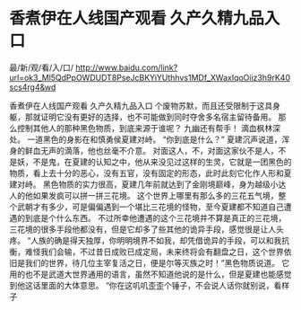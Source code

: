 # 香煮伊在人线国产观看 久产久精九品入口

最/新/观/看/入/口/ http://www.baidu.com/link?url=ok3_Ml5QdPpOWDUDT8PseJcBKYiYUthhvs1MDf_XWaxIqoOiiz3h9rK40scs4rg4&wd

香煮伊在人线国产观看 久产久精九品入口
个废物苏默，而且还受限制于这具身躯，那就证明它没有更好的选择，也不可能做到同时夺舍多名宿主留待备用。
    那么控制其他人的那种黑色物质，到底来源于谁呢？
    九幽还有帮手！
    滴血枫林深处。
    一道黑色的身影在和慎勇侯夏建对峙。
    “你到底是什么？”
    夏建沉声说道，浑身的鲜血无声的滴落，他也丝毫不介意。
    对面这人，不，对面这家伙不是人，不是妖，不是鬼，在夏建的认知之中，他从来没见过这样的生灵，它就是一团黑色的物质，看上去十分的恶心，没有五官，没有固定的形态，此时此刻它化作人形和夏建对峙。
    黑色物质的实力很高，夏建几年前就达到了金刚境巅峰，身为越级小达人的他如果发疯可以拼一拼三花境。
    这个世界上哪里有那么多的三花五气境，整个武朝才有多少，可是偏偏遇到一个堪比三花境的怪物，至今夏建都不知道自己遭遇的到底是个什么东西。
    不过所幸他遭遇的这个三花境并不算是真正的三花境，三花境的很多手段他都没有，但是它却多了些其他的诡异手段，感觉很是让人头疼。
    “人族的确是得天独厚，你明明境界不如我，却凭借诡异的手段，可以和我抗衡，难怪我们会输，不过昔日成败已成定局，未来终将会有翻盘之日，这个世界依旧是我们的世界，待几位主宰复活之日，便是尔等灭族之时！”黑色物质说道。
    它用的也不是武道大世界通用的语言，虽然不知道他说的是什么，但是夏建也能感觉到他这话里面的大体意思。
    “你在这叽叽歪歪个锤子，不会说人话你就别说，看样子
